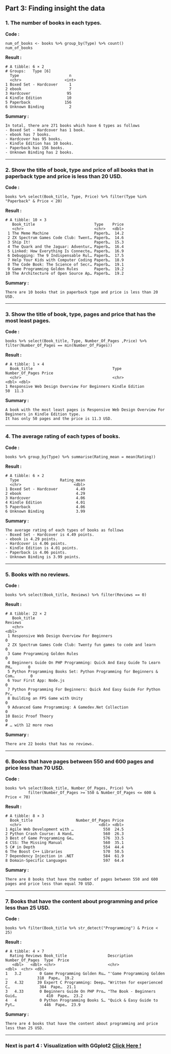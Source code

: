 ## Part 3: Finding insight the data

### 1. The number of books in each types.
**Code :**
```
num_of_books <- books %>% group_by(Type) %>% count()
num_of_books
```

**Result :**
```
# A tibble: 6 × 2
# Groups:   Type [6]
  Type                      n
  <chr>                   <int>
1 Boxed Set - Hardcover     1
2 ebook                     7
3 Hardcover                95
4 Kindle Edition           10
5 Paperback               156
6 Unknown Binding           2
```

**Summary :**
```
In total, there are 271 books which have 6 types as follows 
- Boxed Set - Hardcover has 1 book. 
- ebook has 7 books. 
- Hardcover has 95 books.
- Kindle Edition has 10 books.
- Paperback has 156 books.
- Unknown Binding has 2 books.
```
---

### 2. Show the title of book, type and price of all books that in paperback type and price is less than 20 USD.  
**Code :**
```
books %>% select(Book_title, Type, Price) %>% filter(Type %in% "Paperback" & Price < 20)
```

**Result :**
```
# A tibble: 10 × 3
   Book_title                          Type    Price
   <chr>                               <chr>   <dbl>
 1 The Meme Machine                    Paperb…  14.2
 2 ZX Spectrum Games Code Club: Twent… Paperb…  14.6
 3 Ship It!                            Paperb…  15.3
 4 The Quark and the Jaguar: Adventur… Paperb…  16.4
 5 Linked: How Everything Is Connecte… Paperb…  16.9
 6 Debugging: The 9 Indispensable Rul… Paperb…  17.5
 7 Help Your Kids with Computer Coding Paperb…  18.9
 8 The Code Book: The Science of Secr… Paperb…  19.1
 9 Game Programming Golden Rules       Paperb…  19.2
10 The Architecture of Open Source Ap… Paperb…  19.2
```

**Summary :**
```
There are 10 books that in paperback type and price is less than 20 USD.
```
---

### 3. Show the title of book, type, pages and price that has the most least pages.  
**Code :**
```
books %>% select(Book_title, Type, Number_Of_Pages ,Price) %>% filter(Number_Of_Pages == min(Number_Of_Pages))
```

**Result :**

```
# A tibble: 1 × 4
  Book_title                                   Type           Number_Of_Pages Price
  <chr>                                        <chr>                    <dbl> <dbl>
1 Responsive Web Design Overview For Beginners Kindle Edition              50  11.3
```

**Summary :**
```
A book with the most least pages is Responsive Web Design Overview For Beginners in Kindle Edition type.   
It has only 50 pages and the price is 11.3 USD. 
```
---


### 4. The average rating of each types of books.  
**Code :**
```
books %>% group_by(Type) %>% summarise(Rating_mean = mean(Rating))
```

**Result :**
```
# A tibble: 6 × 2
  Type                  Rating_mean
  <chr>                       <dbl>
1 Boxed Set - Hardcover        4.49
2 ebook                        4.29
3 Hardcover                    4.06
4 Kindle Edition               4.01
5 Paperback                    4.06
6 Unknown Binding              3.99
```

**Summary :**
```
The average rating of each types of books as follows
- Boxed Set - Hardcover is 4.49 points. 
- ebook is 4.29 points. 
- Hardcover is 4.06 points.
- Kindle Edition is 4.01 points.
- Paperback is 4.06 points.
- Unknown Binding is 3.99 points.
```
---


### 5. Books with no reviews.  
**Code :**
```
books %>% select(Book_title, Reviews) %>% filter(Reviews == 0)
```

**Result :**
```
# A tibble: 22 × 2
   Book_title                                                            Reviews
   <chr>                                                                   <dbl>
 1 Responsive Web Design Overview For Beginners                                0
 2 ZX Spectrum Games Code Club: Twenty fun games to code and learn             0
 3 Game Programming Golden Rules                                               0
 4 Beginners Guide On PHP Programming: Quick And Easy Guide To Learn PH…       0
 5 Python Programming Books Set: Python Programming for Beginners & Com…       0
 6 Your First App: Node.js                                                     0
 7 Python Programming For Beginners: Quick And Easy Guide For Python Pr…       0
 8 Building an FPS Game with Unity                                             0
 9 Advanced Game Programming: A Gamedev.Net Collection                         0
10 Basic Proof Theory                                                          0
# … with 12 more rows
```

**Summary :**
```
There are 22 books that has no reviews. 
```
---


### 6. Books that have pages between 550 and 600 pages and price less than 70 USD. 
**Code :**
```
books %>% select(Book_title, Number_Of_Pages, Price) %>% 
          filter(Number_Of_Pages >= 550 & Number_Of_Pages <= 600 & Price < 70)
```

**Result :**
```
# A tibble: 8 × 3
  Book_title                   Number_Of_Pages Price
  <chr>                                  <dbl> <dbl>
1 Agile Web Development with …             558  24.5
2 Python Crash Course: A Hand…             560  26.3
3 Best of Game Programming Ge…             576  33.5
4 CSS: The Missing Manual                  560  35.1
5 C# in Depth                              554  44.4
6 The Boost C++ Libraries                  570  50.5
7 Dependency Injection in .NET             584  61.9
8 Domain-Specific Languages                597  64.4
```

**Summary :**
```
There are 8 books that have the number of pages between 550 and 600 pages and price less than equal 70 USD.
```
---


### 7. Books that have the content about programming and price less than 25 USD.  
**Code :**
```
books %>% filter(Book_title %>% str_detect("Programming") & Price < 25) 
```

**Result :**
```
# A tibble: 4 × 7
  Rating Reviews Book_title                  Description                 Number_Of_Pages  Type  Price
   <dbl>   <dbl> <chr>                       <chr>                                 <dbl>  <chr> <dbl>
1   3.2        0 Game Programming Golden Ru… "'Game Programming Golden …             318  Pape…  19.2
2   4.32      39 Expert C Programming: Deep… "Written for experienced C…             384  Pape…  21.1
3   4.33       0 Beginners Guide On PHP Pro… "The Book - Beginners Guid…             410  Pape…  23.2
4   4          0 Python Programming Books S… "Quick & Easy Guide to Pyt…             446  Pape…  23.9
```

**Summary :**
```
There are 4 books that have the content about programming and price less than 25 USD.  
```
---
### Next is part 4 : Visualization with GGplot2 [Click Here !](https://github.com/punchsppt/INT214/blob/main/W04_63130500159/data_viz.md)
